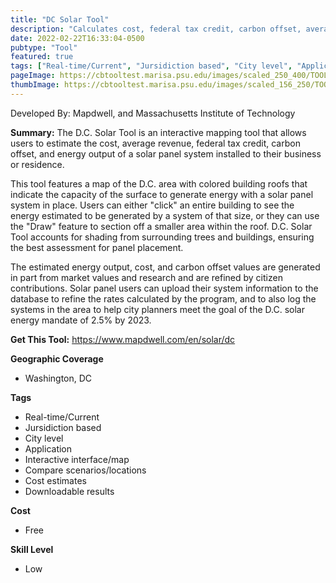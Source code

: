 ```yaml
---
title: "DC Solar Tool"
description: "Calculates cost, federal tax credit, carbon offset, average revenue, and energy output of solar energy for residential and business roofs in D.C. area that are looking to create solar panel systems"
date: 2022-02-22T16:33:04-0500
pubtype: "Tool"
featured: true
tags: ["Real-time/Current", "Jursidiction based", "City level", "Application", "Interactive interface/map", "Compare scenarios/locations", "Cost estimates", "Downloadable results"]
pageImage: https://cbtooltest.marisa.psu.edu/images/scaled_250_400/TOOLID_86.0_ScreenCapture-1.png
thumbImage: https://cbtooltest.marisa.psu.edu/images/scaled_156_250/TOOLID_86.0_ScreenCapture-1.png
---
```

Developed By: Mapdwell, and Massachusetts Institute of Technology

**Summary:** The D.C. Solar Tool is an interactive mapping tool that allows users to estimate the cost, average revenue, federal tax credit, carbon offset, and energy output of a solar panel system installed to their business or residence. 

This tool features a map of the D.C. area with colored building roofs that indicate the capacity of the surface to generate energy with a solar panel system in place. Users can either "click" an entire building to see the energy estimated to be generated by a system of that size, or they can use the "Draw" feature to section off a smaller area within the roof. D.C. Solar Tool accounts for shading from surrounding trees and buildings, ensuring the best assessment for panel placement. 

The estimated energy output, cost, and carbon offset values are generated in part from market values and research and are refined by citizen contributions. Solar panel users can upload their system information to the database to refine the rates calculated by the program, and to also log the systems in the area to help city planners meet the goal of the D.C. solar energy mandate of 2.5% by 2023.

__**Get This Tool:**__ https://www.mapdwell.com/en/solar/dc


__**Geographic Coverage**__
- Washington, DC

__**Tags**__
-  Real-time/Current
-  Jursidiction based
-  City level
-  Application
-  Interactive interface/map
-  Compare scenarios/locations
-  Cost estimates
-  Downloadable results

__**Cost**__
- Free

__**Skill Level**__
- Low
